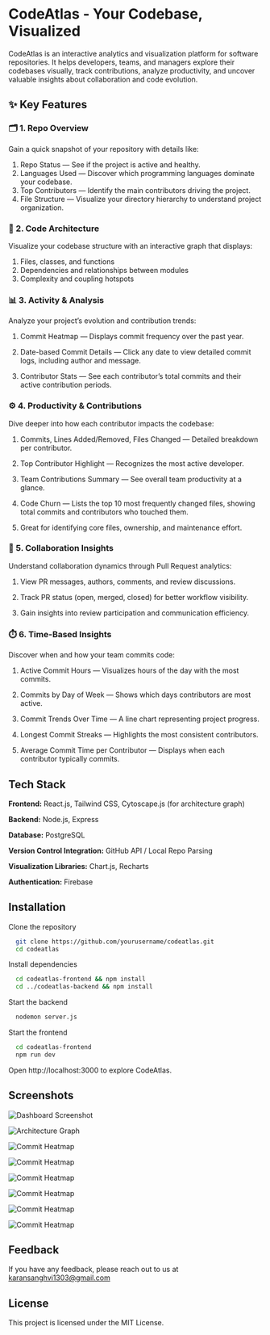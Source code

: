 
# CodeAtlas - Your Codebase, Visualized

CodeAtlas is an interactive analytics and visualization platform for software repositories. It helps developers, teams, and managers explore their codebases visually, track contributions, analyze productivity, and uncover valuable insights about collaboration and code evolution.

## ✨ Key Features
### 🗂️ 1. Repo Overview

Gain a quick snapshot of your repository with details like:
1) Repo Status — See if the project is active and healthy.
2) Languages Used — Discover which programming languages dominate your codebase.
3) Top Contributors — Identify the main contributors driving the project.
4) File Structure — Visualize your directory hierarchy to understand project organization.

### 🧩 2. Code Architecture
Visualize your codebase structure with an interactive graph that displays:

1) Files, classes, and functions
2) Dependencies and relationships between modules
3) Complexity and coupling hotspots

### 📊 3. Activity & Analysis
Analyze your project’s evolution and contribution trends:

1) Commit Heatmap — Displays commit frequency over the past year.

2) Date-based Commit Details — Click any date to view detailed commit logs, including author and message.

3) Contributor Stats — See each contributor’s total commits and their active contribution periods.

### ⚙️ 4. Productivity & Contributions
Dive deeper into how each contributor impacts the codebase:

1) Commits, Lines Added/Removed, Files Changed — Detailed breakdown per contributor.

2) Top Contributor Highlight — Recognizes the most active developer.

3) Team Contributions Summary — See overall team productivity at a glance.

4) Code Churn — Lists the top 10 most frequently changed files, showing total commits and contributors who touched them.

5) Great for identifying core files, ownership, and maintenance effort.

### 🤝 5. Collaboration Insights
Understand collaboration dynamics through Pull Request analytics:

1) View PR messages, authors, comments, and review discussions.

2) Track PR status (open, merged, closed) for better workflow visibility.

3) Gain insights into review participation and communication efficiency.

### ⏱️ 6. Time-Based Insights
Discover when and how your team commits code:

1) Active Commit Hours — Visualizes hours of the day with the most commits.

2) Commits by Day of Week — Shows which days contributors are most active.

3) Commit Trends Over Time — A line chart representing project progress.

4) Longest Commit Streaks — Highlights the most consistent contributors.

5) Average Commit Time per Contributor — Displays when each contributor typically commits.


## Tech Stack

**Frontend:** React.js, Tailwind CSS, Cytoscape.js (for architecture graph)

**Backend:** Node.js, Express

**Database:** PostgreSQL

**Version Control Integration:** GitHub API / Local Repo Parsing

**Visualization Libraries:** Chart.js, Recharts

**Authentication:** Firebase


## Installation

Clone the repository

```bash
  git clone https://github.com/yourusername/codeatlas.git
  cd codeatlas
```
Install dependencies

```bash
  cd codeatlas-frontend && npm install
  cd ../codeatlas-backend && npm install
```
Start the backend

```bash
  nodemon server.js
```
Start the frontend

```bash
  cd codeatlas-frontend
  npm run dev
```
Open http://localhost:3000 to explore CodeAtlas.

## Screenshots

![Dashboard Screenshot](./assets/codeatlas_1.png)

![Architecture Graph](./assets/codeatlas_2.png)

![Commit Heatmap](./assets/codeatlas_3.png)

![Commit Heatmap](./assets/codeatlas_4.png)

![Commit Heatmap](./assets/codeatlas_5.png)

![Commit Heatmap](./assets/codeatlas_6.png)

![Commit Heatmap](./assets/codeatlas_7.png)

![Commit Heatmap](./assets/codeatlas_8.png)

## Feedback

If you have any feedback, please reach out to us at karansanghvi1303@gmail.com


## License

This project is licensed under the MIT License.

